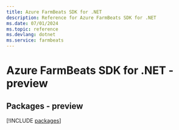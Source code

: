 ```yaml
---
title: Azure FarmBeats SDK for .NET
description: Reference for Azure FarmBeats SDK for .NET
ms.date: 07/01/2024
ms.topic: reference
ms.devlang: dotnet
ms.service: farmbeats
---
```

# Azure FarmBeats SDK for .NET - preview
## Packages - preview
[!INCLUDE [packages](farmbeats-index.md)]